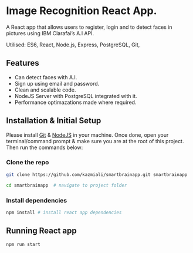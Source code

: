 # Image Recognition React App.

A React app that allows users to register, login and to detect faces in pictures using IBM Clarafai’s A.I API.

Utilised: ES6, React, Node.js, Express, PostgreSQL, Git,

## Features

- Can detect faces with A.I.
- Sign up using email and password.
- Clean and scalable code.
- NodeJS Server with PostgreSQL integrated with it.
- Performance optimazations made where required.

## Installation & Initial Setup

Please install [Git](https://git-scm.com/downloads) & [NodeJS](https://nodejs.org/en/download/) in your machine. Once done, open your terminal/command prompt & make sure you are at the root of this project. Then run the commands below:

### Clone the repo

```bash
git clone https://github.com/kazmiali/smartbrainapp.git smartbrainapp  # clone the repository

cd smartbrainapp  # navigate to project folder
```

### Install dependencies

```bash
npm install # install react app dependencies
```

## Running React app 

```bash
npm run start
```
